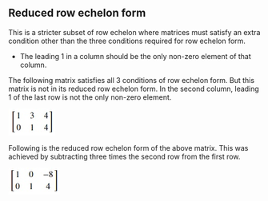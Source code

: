 ## Reduced row echelon form
This is a stricter subset of row echelon where matrices must satisfy an extra condition other than the three conditions required for row echelon form.
* The leading 1 in a column should be the only non-zero element of that column.

The following matrix satisfies all 3 conditions of row echelon form. But this matrix is not in its reduced row echelon form. In the second column, leading 1 of the last row is not the only non-zero element.

![Row Reduced 1](./assets/rr1.jpg)

Following is the reduced row echelon form of the above matrix. This was achieved by subtracting three times the second row from the first row.

![Row Reduced 2](./assets/rr2.jpg)